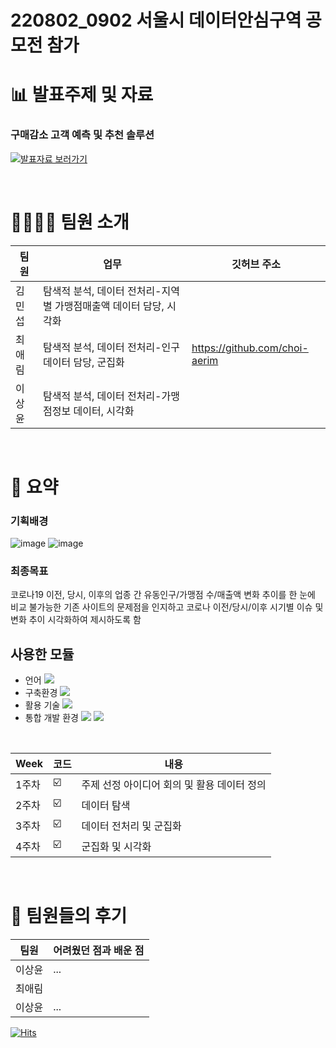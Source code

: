 # 220802_0902 서울시 데이터안심구역 공모전 참가

# 📊 발표주제 및 자료
### 구매감소 고객 예측 및 추천 솔루션

[![발표자료 보러가기](https://user-images.githubusercontent.com/108326629/210164769-a81699a7-8060-4f56-a985-1095a8384758.png "발표자료 보러가기")](https://docs.google.com/presentation/d/1sozO8vh7suvRpes3npDgKr3N88jCqppF/edit#slide=id.p1)<br/>

<br/>

# 👩‍👩‍👧‍👧 팀원 소개

| 팀원 | 업무 | 깃허브 주소 |
| ------ | -- | ----------- |
| 김민섭 | 탐색적 분석, 데이터 전처리-지역별 가맹점매출액 데이터 담당, 시각화 | |
| 최애림 | 탐색적 분석, 데이터 전처리-인구 데이터 담당, 군집화 | https://github.com/choi-aerim |
| 이상윤 | 탐색적 분석, 데이터 전처리-가맹점정보 데이터, 시각화 | |


<br/>

# 🌱 요약
### 기획배경
![image](https://user-images.githubusercontent.com/108326629/210165008-245d1849-f096-4557-b80e-3502b8bbfbba.png)
![image](https://user-images.githubusercontent.com/108326629/210164998-6652dca8-4e4b-4c49-9748-ed0c48e430ae.png)
<br/>

### 최종목표
코로나19 이전, 당시, 이후의 업종 간 유동인구/가맹점 수/매출액 변화 추이를 한 눈에 비교 불가능한 기존 사이트의 문제점을 인지하고 
코로나 이전/당시/이후 시기별 이슈 및 변화 추이 시각화하여 제시하도록 함
<br/>

## 사용한 모듈
- 언어 <img src="https://img.shields.io/badge/python-3776AB?style=flat-square&logo=python&logoColor=white"/>
- 구축환경 <img src="https://img.shields.io/badge/github-181717?style=flat-square&logo=github&logoColor=white"/> 
- 활용 기술 <img src="https://img.shields.io/badge/Scikit_learn-F7931E?style=flat-square&logo=scikit-learn&logoColor=black"/> 
- 통합 개발 환경 <img src="https://img.shields.io/badge/Anaconda-44A833?style=flat-square&logo=Anaconda&logoColor=black"/> <img src="https://img.shields.io/badge/Jupyter Notebook-F37626?style=flat-square&logo=Jupyter&logoColor=black"/>

<br/> 

| Week | 코드 | 내용|
| ------ | -- | ----------- |
| 1주차 | ☑️ | 주제 선정 아이디어 회의 및 활용 데이터 정의 |
| 2주차 | ☑️ | 데이터 탐색 |
| 3주차 | ☑️ | 데이터 전처리 및 군집화 |
| 4주차 | ☑️ | 군집화 및 시각화 |

<br/>

# 💬 팀원들의 후기 

| 팀원 | 어려웠던 점과 배운 점 | 
| ------ | -- | 
| 이상윤 | ... | 
| 최애림 | | 
| 이상윤 | ... | 

[![Hits](https://hits.seeyoufarm.com/api/count/incr/badge.svg?url=https%3A%2F%2Fgithub.com%2Fchoi-aerim%2F220924_1027-ML-project&count_bg=%23D54A1C&title_bg=%23555555&icon=myspace.svg&icon_color=%23E7E7E7&title=hits&edge_flat=false)](https://hits.seeyoufarm.com)
